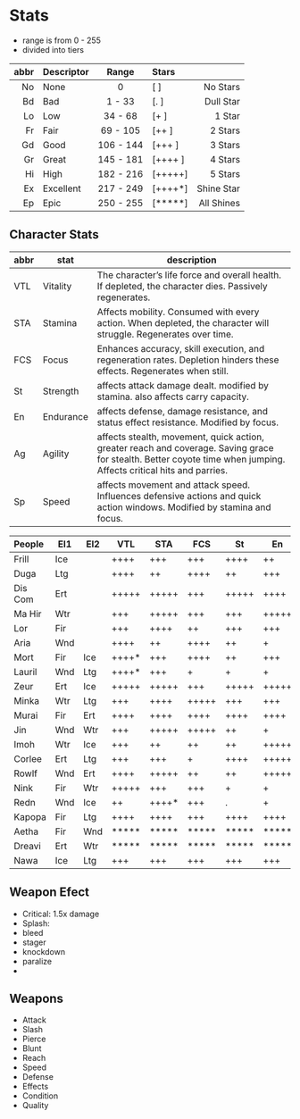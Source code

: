 # Stats

- range is from 0 - 255
- divided into tiers


|abbr|Descriptor | Range     | Stars    |           |
|---:|:----------|:---------:|:---------|----------:|
| No | None      | 0         | [     ]  | No Stars  |
| Bd | Bad       | 1 - 33    | [.    ]  | Dull Star |
| Lo | Low       | 34 - 68   | [+    ]  | 1 Star    |
| Fr | Fair      | 69 - 105  | [++   ]  | 2 Stars   |
| Gd | Good      | 106 - 144 | [+++  ]  | 3 Stars   |
| Gr | Great     | 145 - 181 | [++++ ]  | 4 Stars   |
| Hi | High      | 182 - 216 | [+++++]  | 5 Stars   |
| Ex | Excellent | 217 - 249 | [++++*]  | Shine Star|
| Ep | Epic      | 250 - 255 | [*****]  | All Shines|


## Character Stats

|abbr| stat      | description                                                                                                                                                        |
|----|-----------|--------------------------------------------------------------------------------------------------------------------------------------------------------------------|
|VTL | Vitality  | The character’s life force and overall health. If depleted, the character dies. Passively regenerates.                                                             |
|STA | Stamina   | Affects mobility. Consumed with every action. When depleted, the character will struggle. Regenerates over time.                                                   |
|FCS | Focus     | Enhances accuracy, skill execution, and regeneration rates. Depletion hinders these effects. Regenerates when still.                                               |
| St | Strength  | affects attack damage dealt. modified by stamina. also affects carry capacity.                                                                                     |
| En | Endurance | affects defense, damage resistance, and status effect resistance. Modified by focus.                                                                               |
| Ag | Agility   | affects stealth, movement, quick action, greater reach and coverage. Saving grace for stealth. Better coyote time when jumping. Affects critical hits and parries. |
| Sp | Speed     | affects movement and attack speed. Influences defensive actions and quick action windows. Modified by stamina and focus.                                           |


| People  |El1|El2|  VTL|  STA|  FCS|   St|   En|   Ag|   Sp|
|:--------|---|---|-----|-----|-----|-----|-----|-----|-----|
| Frill   |Ice|   |++++ |+++  |+++  |++++ |++   |++   |+++  |
| Duga    |Ltg|   |++++ |++   |++++ |++   |+++  |++++ |++++ |
| Dis Com |Ert|   |+++++|+++++|+++  |+++++|++++ |+++  |+++  |
| Ma Hir  |Wtr|   |+++  |+++++|+++  |+++  |+++++|+++++|+++  |
| Lor     |Fir|   |+++  |++++ |++   |+++  |+++  |+++  |+++  |
| Aria    |Wnd|   |++++ |++   |++++ |++   |+    |++++ |++++ |
| Mort    |Fir|Ice|++++*|+++  |++++ |++   |+++  |++++ |++   |
| Lauril  |Wnd|Ltg|++++*|+++  |+    |+    |+    |++++ |+++  |
| Zeur    |Ert|Ice|+++++|+++++|+++  |+++++|+++++|.    |+    |
| Minka   |Wtr|Ltg|+++  |++++ |+++++|+++  |+++  |+++++|+++++|
| Murai   |Fir|Ert|++++ |++++ |++++ |++++ |++++ |++++ |+++  |
| Jin     |Wnd|Wtr|+++  |+++++|+++++|++   |+    |++++*|+++++|
| Imoh    |Wtr|Ice|+++  |++   |++   |++   |+++++|+++  |++   |
| Corlee  |Ert|Ltg|+++  |+++  |+    |++++ |+++++|++   |+    |
| Rowlf   |Wnd|Ert|++++ |+++++|++   |++   |+++++|+++++|++++ |
| Nink    |Fir|Wtr|+++++|+++  |+++  |+    |+    |+++++|+++++|
| Redn    |Wnd|Ice|++   |++++*|+++  |.    |+    |++++*|++++ |
| Kapopa  |Fir|Ltg|++++ |++++ |+++  |++++ |++++ |+    |+    |
| Aetha   |Fir|Wnd|*****|*****|*****|*****|*****|*****|*****|
| Dreavi  |Ert|Wtr|*****|*****|*****|*****|*****|*****|*****|
| Nawa    |Ice|Ltg|+++  |+++  |+++  |+++  |+++  |+++  |+++  |



## Weapon Efect
- Critical: 1.5x damage 
- Splash: 
- bleed
- stager
- knockdown
- paralize
- 

## Weapons
- Attack
- Slash
- Pierce
- Blunt
- Reach
- Speed
- Defense
- Effects
- Condition
- Quality

